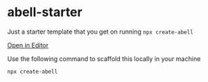 # abell-starter
Just a starter template that you get on running `npx create-abell`

[Open in Editor](https://pr.new/github.com/saurabhdaware/abell-starter)

Use the following command to scaffold this locally in your machine

```sh
npx create-abell
```

